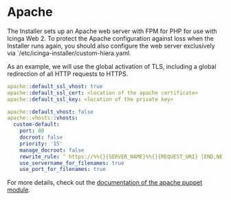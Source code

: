 # Apache

The Installer sets up an Apache web server with FPM for PHP for use with Icinga Web 2. To protect the Apache configuration against loss when the Installer runs again, you should also configure the web server exclusively via `/etc/icinga-installer/custom-hiera.yaml. 

As an example, we will use the global activation of TLS, including a global redirection of all HTTP requests to HTTPS.

```yaml
apache::default_ssl_vhost: true
apache::default_ssl_cert: <location of the apache certificate>
apache::default_ssl_key: <location of the private key>

apache::default_vhost: false
apache::vhosts::vhosts:
  custom-default:
    port: 80
    docroot: false
    priority: '15'
    manage_docroot: false
    rewrite_rule: ^ https://%%{}{SERVER_NAME}%%{}{REQUEST_URI} [END,NE,R=permanent]
    use_servername_for_filenames: true
    use_port_for_filenames: true
```

For more details, check out the [documentation of the apache puppet module](https://github.com/puppetlabs/puppetlabs-apache/blob/main/REFERENCE.md).
